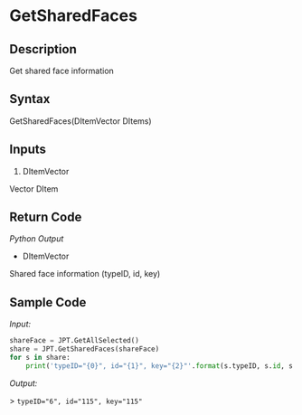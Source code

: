 # GetSharedFaces

## Description

Get shared face information

## Syntax

GetSharedFaces(DItemVector DItems)

## Inputs

1. DItemVector

Vector DItem

## Return Code

_Python Output_

- DItemVector

Shared face information (typeID, id, key)

## Sample Code

_Input:_

```python
shareFace = JPT.GetAllSelected()
share = JPT.GetSharedFaces(shareFace)
for s in share:
    print('typeID="{0}", id="{1}", key="{2}"'.format(s.typeID, s.id, s.key))
```

_Output:_

\> `typeID="6", id="115", key="115"`
